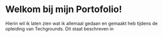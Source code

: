 # Welkom bij mijn Portofolio!

Hierin wil ik laten zien wat ik allemaal gedaan en gemaakt heb tijdens de opleiding van Techgrounds.
Dit staat beschreven in 

